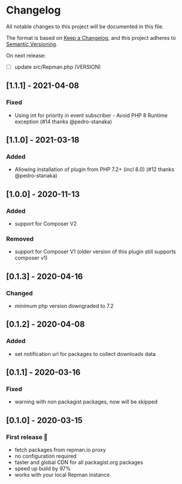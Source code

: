 # Changelog

All notable changes to this project will be documented in this file.

The format is based on [Keep a Changelog](https://keepachangelog.com/en/1.0.0/),
and this project adheres to [Semantic Versioning](https://semver.org/spec/v2.0.0.html).

On next release:
- [ ] update src/Repman.php (VERSION)

## [1.1.1] - 2021-04-08
### Fixed
- Using int for priority in event subscriber - Avoid PHP 8 Runtime exception (#14 thanks @pedro-stanaka)

## [1.1.0] - 2021-03-18
### Added
- Allowing installation of plugin from PHP 7.2+ (incl 8.0) (#12 thanks @pedro-stanaka)

## [1.0.0] - 2020-11-13
### Added
- support for Composer V2

### Removed
- support for Composer V1 (older version of this plugin still supports composer v1)

## [0.1.3] - 2020-04-16
### Changed
- minimum php version downgraded to 7.2

## [0.1.2] - 2020-04-08
### Added
- set notification url for packages to collect downloads data 

## [0.1.1] - 2020-03-16
### Fixed
- warning with non packagist packages, now will be skipped

## [0.1.0] - 2020-03-15
### First release :tada:
- fetch packages from repman.io proxy
- no configuration required
- faster and global CDN for all packagist.org packages
- speed up build by 97%
- works with your local Repman instance
